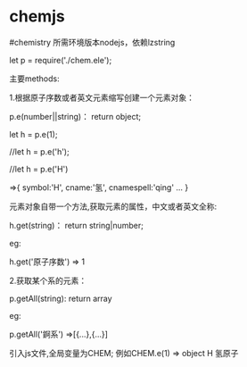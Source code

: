# chemjs

#chemistry
所需环境版本nodejs，依赖lzstring 

let p = require('./chem.ele');

主要methods:

1.根据原子序数或者英文元素缩写创建一个元素对象：

p.e(number||string)： return object;

let h = p.e(1);

//let h = p.e('h');

//let h = p.e('H')

=>{
    symbol:'H',
    cname:'氢',
    cnamespell:'qing'
    ...
}

元素对象自带一个方法,获取元素的属性，中文或者英文全称:

h.get(string)： return string|number;

eg:

h.get('原子序数')   => 1

2.获取某个系的元素：

p.getAll(string): return array

eg:

p.getAll('錒系') =>[{...},{...}]

<!-- 浏览器环境 -->
引入js文件,全局变量为CHEM;
例如CHEM.e(1) => object H 氢原子